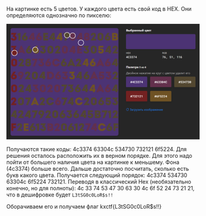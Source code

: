На картинке есть 5 цветов. У каждого цвета есть свой код в HEX. Они определяются однозначно по пикселю:

![sadfsad](./img.png)

Получаются такие коды: 4c3374 63304c 534730 732121 6f5224. 
Для решения осталось расположить их в верном порядке. Для этого надо пойти от большего наличия цвета на картинке к меньшему. Фона (4c3374) больше всего. Дальше достаточно посчитать, сколько есть букв какого цвета. 
Получается следующий порядок: 4c3374 534730 63304c 6f5224 732121. 
Переводя в классический Hex (необязательно конечно, но для полноты): 4c 33 74 53 47 30 63 30 4c 6f 52 24 73 21 21, что в дешифровке будет `L3tSG0c0LoR$s!!`

Оборачиваем его и получаем флаг kxctf{L3tSG0c0LoR$s!!}
